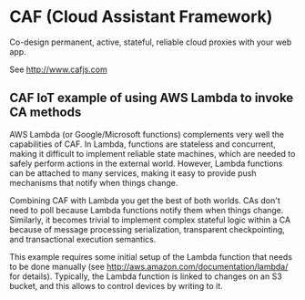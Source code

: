 # CAF (Cloud Assistant Framework)

Co-design permanent, active, stateful, reliable cloud proxies with your web app.

See http://www.cafjs.com 

## CAF IoT example of using AWS Lambda to invoke CA methods

AWS Lambda (or Google/Microsoft functions) complements very well the capabilities of CAF. In Lambda, functions are stateless and concurrent, making it difficult to implement reliable state machines, which are needed to safely perform actions in the external world. However, Lambda functions can be attached to many services, making it easy to provide push mechanisms that notify when things change.

Combining CAF with Lambda you get the best of both worlds. CAs don't need to poll because Lambda functions notify them when things change. Similarly, it becomes trivial to implement complex stateful logic within a CA because of message processing serialization, transparent checkpointing, and transactional execution semantics.

This example requires some initial setup of the Lambda function that needs to be done manually (see http://aws.amazon.com/documentation/lambda/ for details). Typically, the Lambda function is linked to changes on  an S3 bucket, and this allows to control devices by writing to it.



